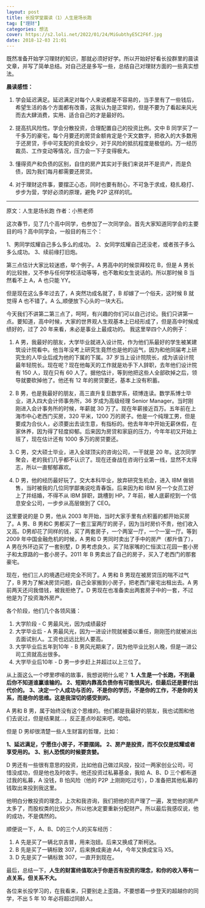 ```yaml
---
layout: post
title: 长投学堂晨读（1）人生是场长跑
tag: ["理财"]
categories: 想法
cover: https://s2.loli.net/2022/01/24/MiGubthyE5C2F6f.jpg
date: 2018-12-03 21:01
---
```


既然准备开始学习理财的知识，那就必须好好学。所以开始好好看长投群里的晨读文章，并写了简单总结。对自己还是多写一些，总结自己对理财方面的一些真实想法。

**晨读感悟：**

1.  学会延迟满足。延迟满足对每个人来说都是不容易的，当手里有了一些钱后，希望生活的各个方面都有改善，这我认为是正常的，但是不要为了看起来风光而去大肆消费，实用、适合自己的才是最好的。

2. 提高抗风险性。学会分散投资，合理配置自己的投资比例。文中 B 同学买了一千多万的豪宅，每个月要还的房贷金额肯定是个天文数字，把收入的大多数用于还房贷，手中可支配的资金较少，对于风险的抵抗程度是极低的。万一经历裁员、工作变动等情况，压力会一下子变得极大。

3. 懂得资产和负债的区别，自住的房产其实对于我们来说并不是资产，而是负债，因为我们每月都需要还房贷。

4. 对于理财这件事，要摆正心态，同时也要有耐心，不可急于求成，稳扎稳打、步步为营，学好必须的原理，避免 P2P 这样的坑。

---

原文：人生是场长跑
作者：小熊老师

这次春节，见了几个高中同学，也参加了一次同学会。首先大家知道同学会的主要目的吗？高中同学会，一般目的有三个：

1、男同学炫耀自己多么多么的成功。
2、女同学炫耀自己还没老，或者孩子多么多么成功。
3、续前缘打旧炮。

第三点估计大家比较迷惑，举个例子。A 男高中的时候崇拜校花 B，但是 A 男长的比较挫，又不参与任何学校活动等等，也不敢和女生说话的。所以那时候 B 当然看不上 A，A 也只能 YY。

但是现在这么多年过去了，A 突然功成名就了，B 却嫁了一个俗夫，这时候 B 就觉得 A 也不错了。A 么,顺便放下心头的一块大石。 

今天我们不讲第二第三点了，呵呵，有兴趣的你们可以自己讨论。我们只讲第一点。要知道，高中时候，大家的世界观人生观基本上已经形成了，但是高中时候成绩好的，过了 20 年来看，未必是事业上最成功的。
我这里举四个人的例子：

1. A 男，我最好的朋友，大学毕业就进入设计院，作为他们系最好的学生被某建筑设计院看中。他当年没考上研究生竟然也是他的运气，因为和他同届考上研究生的人毕业后成为他的下属的下属。37 岁当上设计院院长，成为该设计院最年轻院长。现在呢？现在他每天的工作就是劝手下人辞职，去年他们设计院有 150 人，现在只有 60 人了。据他估计，等到他把这些人全部砍掉之后，领导就要砍掉他了。他还有 12 年的房贷要还，基本上没有积蓄。

2. B 男，也是我最好的朋友，高三直升复旦数学系，硕博连读。数学系博士毕业，进入四大会计师事务所，36 岁成为高级经理 Senior Manager。当时刚刚进入会计事务所的时候，年薪就 30 万了。现在年薪接近百万。五年前在上海市中心老西门买房，320 平米，1200 万的房子。他是一个纯理工男，但是要成为合伙人，必须要出去谈生意，有指标的。他去年年中开始无薪休假，在家休养，因为得了轻度抑郁。后来因为房贷和家庭的压力，今年年初又开始上班了，现在估计还有 1000 多万的房贷要还。

3. C 男，交大硕士毕业，进入全球顶尖的咨询公司，一干就是 20 年。这次同学聚会，老的我们几乎都不认识了。现在还奋战在咨询行业第一线，显然不太得志，所以一直郁郁寡欢。

4. D 男，他的经历最好玩了。交大本科毕业，放弃研究生机会，进入 IBM 做销售，当时被我的几位同学鄙夷说吃青春饭。后来因为和 IBM 另一个女员工好上了并结婚，不得不从 IBM 辞职，跳槽到 HP。7 年前，被人底薪挖到一个信息安全公司，一步步从高层做到了 CEO。

这里要说的是 D 男，他从 2003 年开始，当时大家手里有点积蓄的都开始买房了。A 男、B 男和C 男都买了一套三室两厅的房子，因为当时房价不贵，他们收入又高。D男却花了同样的钱，买了两套房子，一个两室一厅，一个一室一厅。等到 2009 年中国金融危机的时候，A 男和 D 男同时卖出了手中的房产（都升值了），A 男在外环边买了一套别墅，D 男考虑良久，买了陆家嘴的仁恒滨江花园一套小房子和太原路的一套小房子。2011 年 B 男卖出了自己的房子，买入了老西门的那套豪宅。

现在，他们三人的境遇已经完全不同了。A 男和 B 男现在被房贷压的喘不过气了，B 男为了解决房贷问题，自己全家搬到小房子，把老西门豪宅出租出去。A 男前两天还问我借钱，被我拒绝了。D 男现在也准备卖出两套房子中的一套，不过他是为了投资海外房产。


各个阶段，他们几个各领风骚：
1. 大学阶段 - C 男最风光，因为成绩最好
2. 大学毕业后 - A 男最风光，因为一进设计院就被委以重任，刚刚签约就被派出去面试别人。工资也远远比别人要高。
3. 大学毕业后五年到10年 - B 男风光期来了，因为他毕业比别人晚，但是一进公司工资就高出很多。
4. 大学毕业后10年 - D 男一步步赶上并超过以上三位了。

从上面这么一个啰里啰嗦的故事，我想说明什么呢？
**1. 人生是一个长跑，不到最后你不知道谁赢谁输的。**
**2、短期内靠高负债你有可能很风光，但最后还是要付出代价的。**
**3、决定一个人成功与否的，不是你的学历，不是你的工作，不是你的关系，而是你的思维。这是我深切的感受到的。**

A 男和 B 男，属于始终没有这个思维的。他们都是我最好的朋友，我也试图和他们去说过，但是结果就...，反正差点吵起来吧，哈哈。

但是 D 男却很清楚一些人生财富的哲理，比如：

**1、延迟满足，宁愿住小房子，不要摆阔。**
**2、房产是投资，而不仅仅是炫耀或者享受用的。**
**3、别人恐慌的时候要贪婪。**

D 男还有一些很有意思的投资，比如他自己做过风投，投过一两家创业公司，可惜没成功，但是他也及时收手。他还投资过私募基金，我给 A、B、D 三个都布道过我的私募，A 没钱，B 怕风险（他的 P2P 上刚刚吃过亏），D 准备把其他私募的钱取出来投到我这里。

他明白分散投资的理念，上次和我咨询，我们把他的资产理了一遍，发觉他的房产太多了，而股权类的比较少。所以他决定要重新分配财产。所以最后我感叹说，他的成功，不是偶然的。

顺便说一下，A、B、D的三个人的买车经历：

1. A 先是买了一辆北京吉普，用来泡妞。后来又换成了斯柯达。
2. B 先是买了一辆标致 307，后来换成奥迪 A4，今年又换成宝马 X5。
3. D 先是买了一辆标致 307，一直开到现在。

最后，总结一下，**人生的财富终值取决于你是否有投资的理念，和你的收入等有一点关系，但关系不大。**

各位来长投学习的，在我看来，只要别走上歪路，不要想着一步登天的超越你的同学，不出 5 年 10 年必将超过同龄人。




